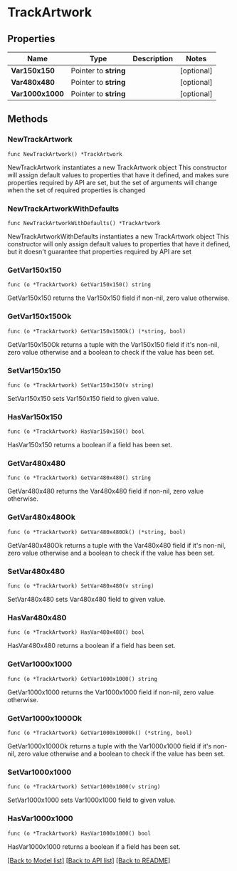 # TrackArtwork

## Properties

Name | Type | Description | Notes
------------ | ------------- | ------------- | -------------
**Var150x150** | Pointer to **string** |  | [optional] 
**Var480x480** | Pointer to **string** |  | [optional] 
**Var1000x1000** | Pointer to **string** |  | [optional] 

## Methods

### NewTrackArtwork

`func NewTrackArtwork() *TrackArtwork`

NewTrackArtwork instantiates a new TrackArtwork object
This constructor will assign default values to properties that have it defined,
and makes sure properties required by API are set, but the set of arguments
will change when the set of required properties is changed

### NewTrackArtworkWithDefaults

`func NewTrackArtworkWithDefaults() *TrackArtwork`

NewTrackArtworkWithDefaults instantiates a new TrackArtwork object
This constructor will only assign default values to properties that have it defined,
but it doesn't guarantee that properties required by API are set

### GetVar150x150

`func (o *TrackArtwork) GetVar150x150() string`

GetVar150x150 returns the Var150x150 field if non-nil, zero value otherwise.

### GetVar150x150Ok

`func (o *TrackArtwork) GetVar150x150Ok() (*string, bool)`

GetVar150x150Ok returns a tuple with the Var150x150 field if it's non-nil, zero value otherwise
and a boolean to check if the value has been set.

### SetVar150x150

`func (o *TrackArtwork) SetVar150x150(v string)`

SetVar150x150 sets Var150x150 field to given value.

### HasVar150x150

`func (o *TrackArtwork) HasVar150x150() bool`

HasVar150x150 returns a boolean if a field has been set.

### GetVar480x480

`func (o *TrackArtwork) GetVar480x480() string`

GetVar480x480 returns the Var480x480 field if non-nil, zero value otherwise.

### GetVar480x480Ok

`func (o *TrackArtwork) GetVar480x480Ok() (*string, bool)`

GetVar480x480Ok returns a tuple with the Var480x480 field if it's non-nil, zero value otherwise
and a boolean to check if the value has been set.

### SetVar480x480

`func (o *TrackArtwork) SetVar480x480(v string)`

SetVar480x480 sets Var480x480 field to given value.

### HasVar480x480

`func (o *TrackArtwork) HasVar480x480() bool`

HasVar480x480 returns a boolean if a field has been set.

### GetVar1000x1000

`func (o *TrackArtwork) GetVar1000x1000() string`

GetVar1000x1000 returns the Var1000x1000 field if non-nil, zero value otherwise.

### GetVar1000x1000Ok

`func (o *TrackArtwork) GetVar1000x1000Ok() (*string, bool)`

GetVar1000x1000Ok returns a tuple with the Var1000x1000 field if it's non-nil, zero value otherwise
and a boolean to check if the value has been set.

### SetVar1000x1000

`func (o *TrackArtwork) SetVar1000x1000(v string)`

SetVar1000x1000 sets Var1000x1000 field to given value.

### HasVar1000x1000

`func (o *TrackArtwork) HasVar1000x1000() bool`

HasVar1000x1000 returns a boolean if a field has been set.


[[Back to Model list]](../README.md#documentation-for-models) [[Back to API list]](../README.md#documentation-for-api-endpoints) [[Back to README]](../README.md)



